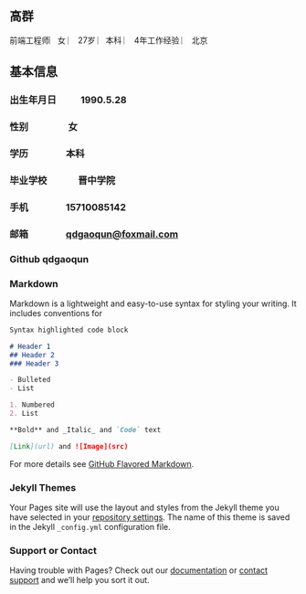 ## 高群
前端工程师︳女   ︳ 27岁  ︳本科 ︳ 4年工作经验  ︳ 北京
## 基本信息
### 出生年月日            1990.5.28
### 性别                  女
### 学历                  本科
### 毕业学校              晋中学院
### 手机                 15710085142
### 邮箱                 qdgaoqun@foxmail.com
### Github               qdgaoqun


### Markdown

Markdown is a lightweight and easy-to-use syntax for styling your writing. It includes conventions for

```markdown
Syntax highlighted code block

# Header 1
## Header 2
### Header 3

- Bulleted
- List

1. Numbered
2. List

**Bold** and _Italic_ and `Code` text

[Link](url) and ![Image](src)
```

For more details see [GitHub Flavored Markdown](https://guides.github.com/features/mastering-markdown/).

### Jekyll Themes

Your Pages site will use the layout and styles from the Jekyll theme you have selected in your [repository settings](https://github.com/gaoqun0528/qdgaoqun/settings). The name of this theme is saved in the Jekyll `_config.yml` configuration file.

### Support or Contact

Having trouble with Pages? Check out our [documentation](https://help.github.com/categories/github-pages-basics/) or [contact support](https://github.com/contact) and we’ll help you sort it out.
